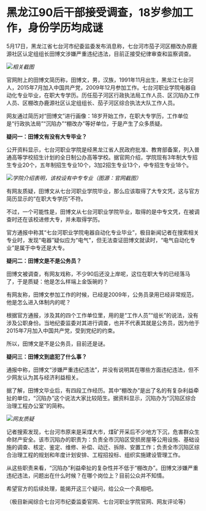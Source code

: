 # 黑龙江90后干部接受调查，18岁参加工作，身份学历均成谜

5月17日，黑龙江省七台河市纪委监委发布消息称，七台河市茄子河区棚改办原鹿源社区认定组组长田博文涉嫌严重违纪违法，目前正接受纪律审查和监察调查。

![](https://inews.gtimg.com/om_bt/OGaIinCkFoEjpr_LV_jDeX8o9xsmbp00_1Xwq6l700KDMAA/1000)_相关截图_

官网附上的田博文简历称，田博文，男，汉族，1991年11月出生，黑龙江七台河人，2015年7月加入中国共产党，2009年12月参加工作。七台河职业学院电器自动化专业毕业，在职大专学历。历任茄子河区行政执法局工作人员、区沉陷办工作人员、区棚改办鹿源社区认定组组长、茄子河区综合执法大队工作人员。

网友通过简历对“田博文”进行画像：18岁开始工作，在职大专学历，工作单位是“行政执法局”“沉陷办”“棚改办”等好单位，于是产生了众多质疑。

**疑问一：田博文有没有大专毕业？**

公开资料显示，七台河职业学院是经黑龙江省人民政府批准、教育部备案，列入普通高等学校招生计划的全日制公办高等学校。据官网介绍，学院现有3年制大专招生专业20个，五年制招生专业10个，3加2招生专业13个，中专招生专业18个。

![](https://inews.gtimg.com/om_bt/O2U51rjtuhHydSB42H8hi-oMySqA2ACGq_-DQmq0zqIVEAA/1000)_学院介绍表明，该校设有中专专业（图源：官网截图）_

有网友质疑，田博文从七台河职业学院毕业，那么应该取得了大专文凭，这与官方简历显示的“在职大专学历”不符。

不过，一个可能性是，田博文从七台河职业学院毕业，取得的是中专文凭，在被调查时还在该校进修大专，并未取得学历。

官方通报中称其“七台河职业学院电器自动化专业毕业”，极目新闻记者在搜索相关专业时，发现“电器”疑似应为“电气”，但无法查证田博文就读时，“电气自动化专业”是属于中专还是大专。

**疑问二：田博文是不是公务员？**

田博文被调查，有网友戏称，不少90后还没上岸呢，这位在职大专的已经落马了，于是质疑：他是怎么样端上金饭碗的？

有网友称，田博文参加工作的时候，已经是2009年，公务员录用已经非常规范，他是怎么进入体制内的呢？

根据官方通报，涉及其的四个工作单位里，用的是“工作人员”“组长”的说法，没有涉及公职身份。当地纪委监委对其进行调查，也并不代表其就是公务员，因为他于2015年7月加入中国共产党，受到党纪的约束。

所以，田博文是不是公务员，目前还是谜。

**疑问三：田博文到底犯了什么事？**

通报中称，田博文“涉嫌严重违纪违法”，并没有说明其在哪些方面违纪违法，但不少网友认为其与经济利益相关。

据了解，田博文毕业后，有四段工作经历。其中“棚改办”是出了名的有复杂利益牵扯的单位，“沉陷办”这个说法大家比较陌生。据资料显示，沉陷办为“沉陷区综合治理工程办公室”的简称。

![](https://inews.gtimg.com/om_bt/O_JzhvVVdRuCwE73eUV3ajNwJuQZzWuhF8qK3aNxfWNgAAA/1000)_网友质疑_

记者搜索发现，七台河市原来是采煤大市，煤矿开采后不少地方下沉，危害群众生命财产安全。该市沉陷办的职责为：负责全市沉陷区受损房屋等公用设施、基础设施的调查、核定、鉴定、维修、补偿、动迁、拆除、安置工作；负责全市沉陷区综合治理工程的规划和年度计划安排、工程招投标、组织实施建设管理工作。

从这些职责来看，“沉陷办”利益牵扯的复杂性并不低于“棚改办”。田博文涉嫌严重违纪违法，问题出在什么时候？在哪个岗位上？目前公众并不知情。

希望官方的后续处理，能揭开这三个疑问，给公众一个真相吧。

（极目新闻综合七台河市纪委监委官网、七台河职业学院官网、网友评论等）

